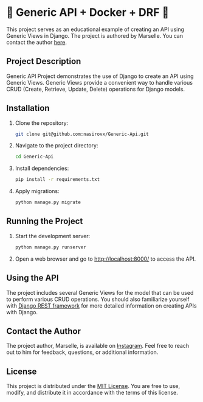 # 🚀 Generic API + Docker + DRF 🚀

This project serves as an educational example of creating an API using Generic Views in Django. The project is authored by Marselle. You can contact the author [here](https://instagram.com/5ekastan).

## Project Description

Generic API Project demonstrates the use of Django to create an API using Generic Views. Generic Views provide a convenient way to handle various CRUD (Create, Retrieve, Update, Delete) operations for Django models.

## Installation

1. Clone the repository:

    ```bash
    git clone git@github.com:nasirovx/Generic-Api.git
    ```

2. Navigate to the project directory:

    ```bash
    cd Generic-Api
    ```

3. Install dependencies:

    ```bash
    pip install -r requirements.txt
    ```

4. Apply migrations:

    ```bash
    python manage.py migrate
    ```

## Running the Project

1. Start the development server:

    ```bash
    python manage.py runserver
    ```

2. Open a web browser and go to [http://localhost:8000/](http://localhost:8000/) to access the API.

## Using the API

The project includes several Generic Views for the model that can be used to perform various CRUD operations. You should also familiarize yourself with [Django REST framework](https://www.django-rest-framework.org/) for more detailed information on creating APIs with Django.

## Contact the Author

The project author, Marselle, is available on [Instagram](https://instagram.com/5ekastan). Feel free to reach out to him for feedback, questions, or additional information.

## License

This project is distributed under the [MIT License](LICENSE). You are free to use, modify, and distribute it in accordance with the terms of this license.
